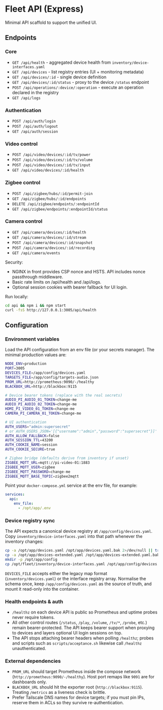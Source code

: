 ﻿# Fleet API (Express)

Minimal API scaffold to support the unified UI.

## Endpoints

### Core
- `GET /api/health` - aggregated device health from `inventory/device-interfaces.yaml`
- `GET /api/devices` - list registry entries (UI + monitoring metadata)
- `GET /api/devices/:id` - single device definition
- `GET /api/devices/:id/status` - proxy to the device `/status` endpoint
- `POST /api/operations/:device/:operation` - execute an operation declared in the registry
- `GET /api/logs`

### Authentication
- `POST /api/auth/login`
- `POST /api/auth/logout`
- `GET /api/auth/session`

### Video control
- `POST /api/video/devices/:id/tv/power`
- `POST /api/video/devices/:id/tv/volume`
- `POST /api/video/devices/:id/tv/input`
- `GET /api/video/devices/:id/health`

### Zigbee control
- `POST /api/zigbee/hubs/:id/permit-join`
- `GET /api/zigbee/hubs/:id/endpoints`
- `DELETE /api/zigbee/endpoints/:endpointId`
- `GET /api/zigbee/endpoints/:endpointId/status`

### Camera control
- `GET /api/camera/devices/:id/health`
- `GET /api/camera/devices/:id/stream`
- `POST /api/camera/devices/:id/snapshot`
- `POST /api/camera/devices/:id/recording`
- `GET /api/camera/events`

Security:
- NGINX in front provides CSP nonce and HSTS. API includes nonce passthrough middleware.
- Basic rate limits on /api/health and /api/logs.
- Optional session cookies with bearer fallback for UI login.

Run locally:
```bash
cd api && npm i && npm start
curl -fsS http://127.0.0.1:3005/api/health
```

## Configuration

### Environment variables

Load the API configuration from an env file (or your secrets manager). The minimal production values are:

```bash
NODE_ENV=production
PORT=3005
DEVICES_FILE=/app/config/devices.yaml
TARGETS_FILE=/app/config/targets-audio.json
PROM_URL=http://prometheus:9090/-/healthy
BLACKBOX_URL=http://blackbox:9115

# Device bearer tokens (replace with the real secrets)
AUDIO_PI_AUDIO_01_TOKEN=change-me
AUDIO_PI_AUDIO_02_TOKEN=change-me
HDMI_PI_VIDEO_01_TOKEN=change-me
CAMERA_PI_CAMERA_01_TOKEN=change-me

# UI authentication
AUTH_USERS="admin:supersecret"
# or AUTH_USERS_JSON='[{"username":"admin","password":"supersecret"}]'
AUTH_ALLOW_FALLBACK=false
AUTH_SESSION_TTL=43200
AUTH_COOKIE_NAME=session
AUTH_COOKIE_SECURE=true

# Zigbee bridge (defaults derive from inventory if unset)
ZIGBEE_MQTT_URL=mqtt://pi-video-01:1883
ZIGBEE_MQTT_USER=zigbee
ZIGBEE_MQTT_PASSWORD=change-me
ZIGBEE_MQTT_BASE_TOPIC=zigbee2mqtt
```

Point your `docker-compose.yml` service at the env file, for example:

```yaml
services:
  api:
    env_file:
      - /opt/app/.env
```

### Device registry sync

The API expects a canonical device registry at `/app/config/devices.yaml`. Copy `inventory/device-interfaces.yaml` into that path whenever the inventory changes:

```bash
cp -a /opt/app/devices.yaml /opt/app/devices.yaml.bak 2>/dev/null || true
cp -a /opt/app/devices-extended.yaml /opt/app/devices-extended.yaml.bak 2>/dev/null || true
mkdir -p /opt/app/config
cp /opt/fleet/inventory/device-interfaces.yaml /opt/app/config/devices.yaml
```

`DEVICES_FILE` accepts either the legacy map format (`inventory/devices.yaml`) or the interface registry array. Normalise the schema once, keep `/app/config/devices.yaml` as the source of truth, and mount it read-only into the container.

### Health endpoints & auth

- `/healthz` on each device API is public so Prometheus and uptime probes never require tokens.
- All other control routes (`/status`, `/play`, `/volume`, `/tv/*`, `/probe`, etc.) remain bearer-protected. The API keeps bearer support when proxying to devices and layers optional UI login sessions on top.
- The API stops attaching bearer headers when polling `/healthz`; probes and scripts such as `scripts/acceptance.sh` likewise call `/healthz` unauthenticated.

### External dependencies

- `PROM_URL` should target Prometheus inside the compose network (`http://prometheus:9090/-/healthy`). Host port remaps like `9091` are for dashboards only.
- `BLACKBOX_URL` should hit the exporter root (`http://blackbox:9115`). Treating `/metrics` as a liveness check is brittle.
- Prefer Tailscale DNS names for device targets; if you must pin IPs, reserve them in ACLs so they survive re-authentication.
